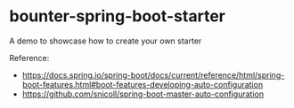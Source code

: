 # bounter-spring-boot-starter
A demo to showcase how to create your own starter    

Reference:
- https://docs.spring.io/spring-boot/docs/current/reference/html/spring-boot-features.html#boot-features-developing-auto-configuration
- https://github.com/snicoll/spring-boot-master-auto-configuration
